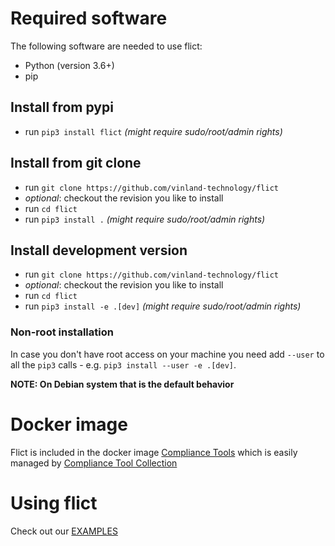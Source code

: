 <!--
SPDX-FileCopyrightText: 2020 Henrik Sandklef <hesa@sandklef.com>

SPDX-License-Identifier: GPL-3.0-or-later
-->

# Required software

The following software are needed to use flict:

- Python (version 3.6+)
- pip

## Install from pypi

- run `pip3 install flict` _(might require sudo/root/admin rights)_

## Install from git clone

- run `git clone https://github.com/vinland-technology/flict`
- *optional*: checkout the revision you like to install
- run `cd flict`
- run `pip3 install .` _(might require sudo/root/admin rights)_

## Install development version

- run `git clone https://github.com/vinland-technology/flict`
- *optional*: checkout the revision you like to install
- run `cd flict`
- run `pip3 install -e .[dev]` _(might require sudo/root/admin rights)_

### Non-root installation

In case you don't have root access on your machine you need add `--user` to all the `pip3` calls - e.g. `pip3 install --user -e .[dev]`.

**NOTE: On __Debian__ system that is the default behavior**

# Docker image

Flict is included in the docker image [Compliance Tools](https://hub.docker.com/repository/docker/sandklef/compliance-tools) which is easily managed by [Compliance Tool Collection](https://github.com/vinland-technology/compliance-tool-collection)

# Using flict

Check out our [EXAMPLES](EXAMPLES.md)
